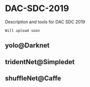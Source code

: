 # DAC-SDC-2019
Description and tools for DAC SDC 2019

`Will upload soon`
## yolo@Darknet

## tridentNet@Simpledet

## shuffleNet@Caffe
